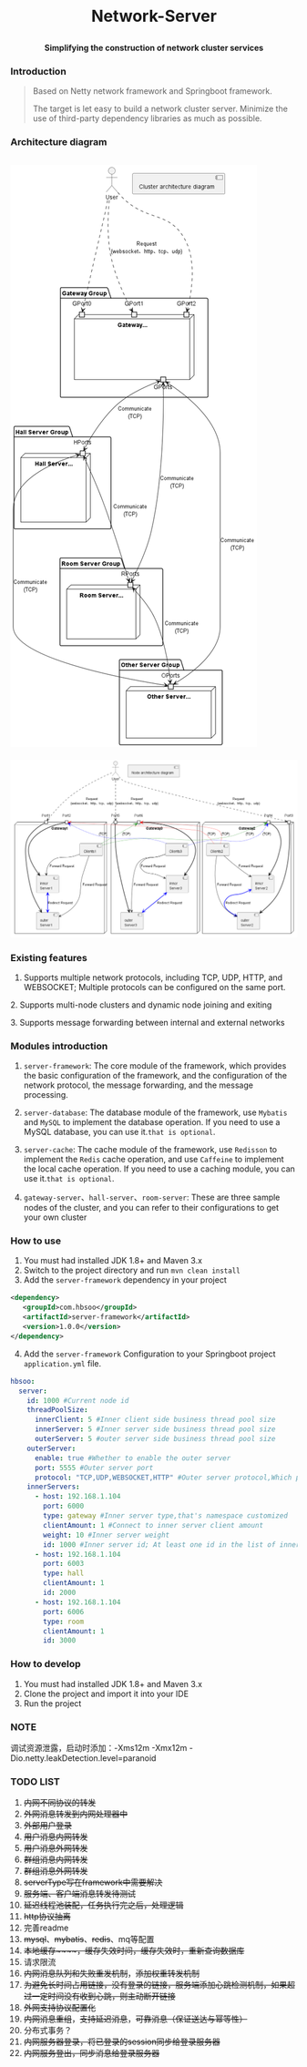 <h1 align="center" style="margin: 30px 0 30px; font-weight: bold;">Network-Server</h1>
<h4 align="center">Simplifying the construction of network cluster services</h4>

### Introduction
> Based on Netty network framework and Springboot framework.
> 
> The target is let easy to build a network cluster server. Minimize the use of third-party dependency libraries as much as possible.
### Architecture diagram
![images](docs/pngs/Cluster.png)
---
![images](docs/pngs/Nodes.png)
### Existing features
1. Supports multiple network protocols, including TCP, UDP, HTTP, and WEBSOCKET; Multiple protocols can be configured on the same port.

[comment]: <> (1. 多网络协议支持，支持TCP、UDP、HTTP、WEBSOCKET协议;同端口支持多种协议（可配置）)
2. Supports multi-node clusters and dynamic node joining and exiting

[comment]: <> (2. 支持多节点集群，支持节点动态加入、退出)
3. Supports message forwarding between internal and external networks

### Modules introduction
1. `server-framework`: The core module of the framework, 
   which provides the basic configuration of the framework, 
   and the configuration of the network protocol,
   the message forwarding, and the message processing.
   

2. `server-database`: The database module of the framework, 
   use `Mybatis` and `MySQL` to implement the database operation.
   If you need to use a MySQL database, you can use it.`that is optional`.
   

3. `server-cache`: The cache module of the framework, 
   use `Redisson` to implement the `Redis` cache operation,
   and use `Caffeine` to implement the local cache operation.
   If you need to use a caching module, you can use it.`that is optional`.

4. `gateway-server`、`hall-server`、`room-server`: These are three sample nodes of the cluster, and you can refer to their configurations to get your own cluster

### How to use
1. You must had installed JDK 1.8+ and Maven 3.x
2. Switch to the project directory and run `mvn clean install`
3. Add the `server-framework` dependency in your project
```xml
<dependency>
   <groupId>com.hbsoo</groupId>
   <artifactId>server-framework</artifactId>
   <version>1.0.0</version>
</dependency>
```
4. Add the `server-framework` Configuration to your Springboot project `application.yml` file.
```yaml
hbsoo:
  server:
    id: 1000 #Current node id
    threadPoolSize:
      innerClient: 5 #Inner client side business thread pool size
      innerServer: 5 #Inner server side business thread pool size
      outerServer: 5 #outer server side business thread pool size
    outerServer:
      enable: true #Whether to enable the outer server
      port: 5555 #Outer server port
      protocol: "TCP,UDP,WEBSOCKET,HTTP" #Outer server protocol,Which protocols to use.
    innerServers:
      - host: 192.168.1.104
        port: 6000
        type: gateway #Inner server type,that's namespace customized
        clientAmount: 1 #Connect to inner server client amount
        weight: 10 #Inner server weight
        id: 1000 #Inner server id; At least one id in the list of innerServers is associated with the current node id
      - host: 192.168.1.104
        port: 6003
        type: hall
        clientAmount: 1
        id: 2000
      - host: 192.168.1.104
        port: 6006
        type: room
        clientAmount: 1
        id: 3000
```
### How to develop
1. You must had installed JDK 1.8+ and Maven 3.x
2. Clone the project and import it into your IDE
3. Run the project


### NOTE
调试资源泄露，启动时添加：-Xms12m -Xmx12m -Dio.netty.leakDetection.level=paranoid

### TODO LIST
1. ~~内网不同协议的转发~~
2. ~~外网消息转发到内网处理器中~~
3. ~~外部用户登录~~
4. ~~用户消息内网转发~~
5. ~~用户消息外网转发~~
6. ~~群组消息内网转发~~
7. ~~群组消息外网转发~~
8. ~~serverType写在framework中需要解决~~
9. ~~服务端、客户端消息转发待测试~~
10. ~~延迟线程池装配，任务执行完之后，处理逻辑~~
11. ~~http协议抽离~~
12. 完善readme
13. ~~mysql~~、~~mybatis~~、~~redis~~、mq等配置
14. ~~本地缓存~~~~，缓存失效时间，缓存失效时，重新查询数据库~~
15. 请求限流
16. ~~内网消息队列和失败重发机制~~，~~添加权重转发机制~~
17. ~~为避免长时间占用链接，没有登录的链接，服务端添加心跳检测机制，如果超过一定时间没有收到心跳，则主动断开链接~~
18. ~~外网支持协议配置化~~
19. ~~内网消息重组~~，~~支持延迟消息~~，~~可靠消息（保证送达与幂等性）~~
20. 分布式事务？
21. ~~内网服务器登录，将已登录的session同步给登录服务器~~
22. ~~内网服务登出，同步消息给登录服务器~~